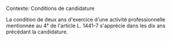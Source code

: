 Contexte: Conditions de candidature

La condition de deux ans d'exercice d'une activité professionnelle mentionnée au 4° de l'article L. 1441-7 s'apprécie dans les dix ans précédant la candidature.
